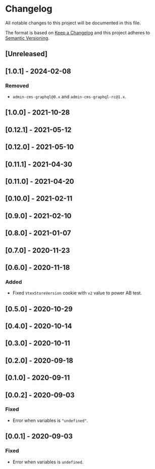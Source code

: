 # Changelog

All notable changes to this project will be documented in this file.

The format is based on [Keep a Changelog](http://keepachangelog.com/en/1.0.0/)
and this project adheres to [Semantic Versioning](http://semver.org/spec/v2.0.0.html).

## [Unreleased]

## [1.0.1] - 2024-02-08
### Removed
- `admin-cms-graphql@0.x` and `admin-cms-graphql-rc@1.x`.

## [1.0.0] - 2021-10-28

## [0.12.1] - 2021-05-12

## [0.12.0] - 2021-05-10

## [0.11.1] - 2021-04-30

## [0.11.0] - 2021-04-20

## [0.10.0] - 2021-02-11

## [0.9.0] - 2021-02-10

## [0.8.0] - 2021-01-07

## [0.7.0] - 2020-11-23

## [0.6.0] - 2020-11-18
### Added
- Fixed `VtexStoreVersion` cookie with `v2` value to power AB test.

## [0.5.0] - 2020-10-29

## [0.4.0] - 2020-10-14

## [0.3.0] - 2020-10-11

## [0.2.0] - 2020-09-18

## [0.1.0] - 2020-09-11

## [0.0.2] - 2020-09-03
### Fixed
- Error when variables is `"undefined"`.

## [0.0.1] - 2020-09-03
### Fixed
- Error when variables is `undefined`.
